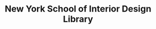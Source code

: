 ---
layout: repo
title: "New York School of Interior Design Library"
id: 21846
permalink: repos/21846/
---
